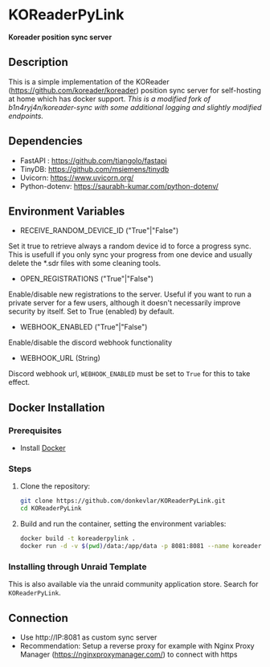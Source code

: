 # KOReaderPyLink
**Koreader position sync server**

## Description

This is a simple implementation of the KOReader (https://github.com/koreader/koreader) position sync server for self-hosting at home which has docker support. *This is a modified fork of b1n4ryj4n/koreader-sync with some additional logging and slightly modified endpoints.*
 
## Dependencies

* FastAPI : https://github.com/tiangolo/fastapi
* TinyDB: https://github.com/msiemens/tinydb
* Uvicorn: https://www.uvicorn.org/
* Python-dotenv: https://saurabh-kumar.com/python-dotenv/

## Environment Variables

* RECEIVE_RANDOM_DEVICE_ID ("True"|"False")

Set it true to retrieve always a random device id to force a progress sync. 
This is usefull if you only sync your progress from one device and 
usually delete the *.sdr files with some cleaning tools.

* OPEN_REGISTRATIONS ("True"|"False")

Enable/disable new registrations to the server. Useful if you want to run a private server for a few users, although it doesn't necessarily improve security by itself.
Set to True (enabled) by default.

* WEBHOOK_ENABLED ("True"|"False")

Enable/disable the discord webhook functionality

* WEBHOOK_URL (String)

Discord webhook url, `WEBHOOK_ENABLED` must be set to `True` for this to take effect.

## Docker Installation

### Prerequisites
- Install [Docker](https://docs.docker.com/get-docker/)

### Steps
1. Clone the repository:
   ```sh
   git clone https://github.com/donkevlar/KOReaderPyLink.git
   cd KOReaderPyLink
   ```
2. Build and run the container, setting the environment variables:
   ```sh
   docker build -t koreaderpylink .
   docker run -d -v $(pwd)/data:/app/data -p 8081:8081 --name koreaderpylink      -e RECEIVE_RANDOM_DEVICE_ID="False"      -e OPEN_REGISTRATIONS="True"      koreaderpylink
   ```

### Installing through Unraid Template
This is also available via the unraid community application store. Search for `KOReaderPyLink`.

## Connection

* Use http://IP:8081 as custom sync server
* Recommendation: Setup a reverse proxy for example with Nginx Proxy Manager (https://nginxproxymanager.com/) to connect with https